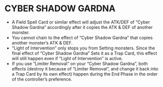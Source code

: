 
# CYBER SHADOW GARDNA

*   A Field Spell Card or similar effect will adjust the ATK/DEF of “Cyber Shadow Gardna” accordingly after it copies the ATK & DEF of another monster.
*   You cannot chain to the effect of “Cyber Shadow Gardna” that copies another monster’s ATK & DEF.
*   “Light of Intervention” only stops you from Setting monsters. Since the final effect of “Cyber Shadow Gardna” Sets it as a Trap Card, this effect will still happen even if “Light of Intervention” is active.
*   If you use “Limiter Removal” on your “Cyber Shadow Gardna”, both effects (destroy it because of “Limiter Removal”, and change it back into a Trap Card by its own effect) happen during the End Phase in the order of the controller’s preference.

  